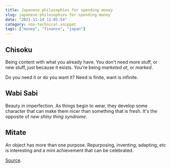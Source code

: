 ```yaml
---
title: Japanese philosophies for spending money
slug: japanese-philosophies-for-spending-money
date: "2021-11-14 11:05:54"
category: non-technical.snippet
tags: ["money", "finance", "japan"]
---
```


## Chisoku

Being content with what you already have. You don't need more stuff, or new
stuff, just because it exists. You're being _marketed at_, or _marked_.

Do you need it or do you want it? Need is finite, want is infinite.

## Wabi Sabi

Beauty in imperfection. As things begin to wear, they develop some character
that can make them nicer than something that is fresh. It's the opposite of _new
shiny thing syndrome_.

## Mitate

An object has more than one purpose. Repurposing, inventing, adapting, etc is
interesting and a mini achievement that can be celebrated.

[Source](https://hulry.com/japanese-philosophies-money/).
